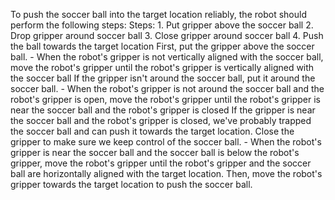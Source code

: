 To push the soccer ball into the target location reliably, the robot should perform the following steps:
    Steps:  1. Put gripper above the soccer ball  2. Drop gripper around soccer ball  3. Close gripper around soccer ball  4. Push the ball towards the target location
    First, put the gripper above the soccer ball.
    - When the robot's gripper is not vertically aligned with the soccer ball, move the robot's gripper until the robot's gripper is vertically aligned with the soccer ball
    If the gripper isn't around the soccer ball, put it around the soccer ball.
    - When the robot's gripper is not around the soccer ball and the robot's gripper is open, move the robot's gripper until the robot's gripper is near the soccer ball and the robot's gripper is closed
    If the gripper is near the soccer ball and the robot's gripper is closed, we've probably trapped the soccer ball and can push it towards the target location. Close the gripper to make sure we keep control of the soccer ball.
    - When the robot's gripper is near the soccer ball and the soccer ball is below the robot's gripper, move the robot's gripper until the robot's gripper and the soccer ball are horizontally aligned with the target location. Then, move the robot's gripper towards the target location to push the soccer ball.